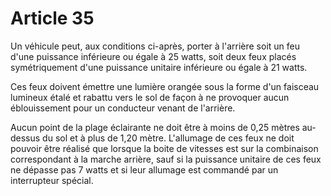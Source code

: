 # Article 35

Un véhicule peut, aux conditions ci-après, porter à l'arrière soit un feu d'une puissance inférieure ou égale à 25 watts, soit deux feux placés symétriquement d'une puissance unitaire infé­rieure ou égale à 21 watts.

Ces feux doivent émettre une lumière orangée sous la forme d'un faisceau lumineux étalé et rabattu vers le sol de façon à ne provoquer aucun éblouissement pour un conducteur venant de l'arrière.

Aucun point de la plage éclairante ne doit être à moins de 0,25 mètres au-dessus du sol et à plus de 1,20 mètre. L'allumage de ces feux ne doit pouvoir être réalisé que lorsque la boite de vitesses est sur la combinaison correspondant à la marche arrière, sauf si la puissance unitaire de ces feux ne dépasse pas 7 watts et si leur allumage est commandé par un interrupteur spécial.
